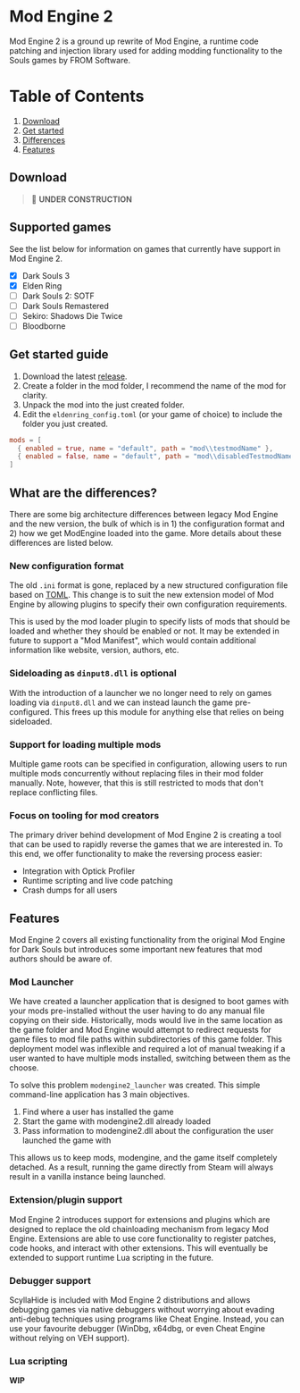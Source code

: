 # Mod Engine 2

Mod Engine 2 is a ground up rewrite of Mod Engine, a runtime code patching and injection library used for adding modding functionality to the Souls games by FROM Software.

# Table of Contents
1. [Download](#download)
2. [Get started](#get-started-guide)
3. [Differences](#what-are-the-differences)
4. [Features](#features)


## Download

> :construction: **UNDER CONSTRUCTION**

## Supported games

See the list below for information on games that currently have support in Mod Engine 2.

- [x] Dark Souls 3
- [x] Elden Ring
- [ ] Dark Souls 2: SOTF
- [ ] Dark Souls Remastered
- [ ] Sekiro: Shadows Die Twice
- [ ] Bloodborne

## Get started guide

1. Download the latest [release](https://github.com/soulsmods/ModEngine2/releases).
2. Create a folder in the mod folder, I recommend the name of the mod for clarity.
3. Unpack the mod into the just created folder.
4. Edit the `eldenring_config.toml` (or your game of choice) to include the folder you just created.

```toml
mods = [
  { enabled = true, name = "default", path = "mod\\testmodName" },
  { enabled = false, name = "default", path = "mod\\disabledTestmodName" },
]
```

## What are the differences?

There are some big architecture differences between legacy Mod Engine and the new version, the bulk of which is in 1) the configuration format and 2) how we get ModEngine loaded into the game.
More details about these differences are listed below.

### New configuration format

The old `.ini` format is gone, replaced by a new structured configuration file based on [TOML](https://toml.io/en/).
This change is to suit the new extension model of Mod Engine by allowing plugins to specify their own configuration requirements.

This is used by the mod loader plugin to specify lists of mods that should be loaded and whether they should be enabled or not.
It may be extended in future to support a "Mod Manifest", which would contain additional information like website, version, authors, etc.

### Sideloading as `dinput8.dll` is optional

With the introduction of a launcher we no longer need to rely on games loading via `dinput8.dll` and we can instead launch the game pre-configured.
This frees up this module for anything else that relies on being sideloaded.

### Support for loading multiple mods

Multiple game roots can be specified in configuration, allowing users to run multiple mods concurrently without replacing files in their mod folder manually.
Note, however, that this is still restricted to mods that don't replace conflicting files.

### Focus on tooling for mod creators

The primary driver behind development of Mod Engine 2 is creating a tool that can be used to rapidly reverse the games that we are interested in.
To this end, we offer functionality to make the reversing process easier:

- Integration with Optick Profiler
- Runtime scripting and live code patching
- Crash dumps for all users

## Features

Mod Engine 2 covers all existing functionality from the original Mod Engine for Dark Souls but introduces some important new features that mod authors should be aware of. 

### Mod Launcher

We have created a launcher application that is designed to boot games with your mods pre-installed without the user having to do any manual file copying on their side.
Historically, mods would live in the same location as the game folder and Mod Engine would attempt to redirect requests for game files to mod file paths within subdirectories of this game folder.
This deployment model was inflexible and required a lot of manual tweaking if a user wanted to have multiple mods installed, switching between them as the choose.

To solve this problem `modengine2_launcher` was created.
This simple command-line application has 3 main objectives.

1. Find where a user has installed the game
2. Start the game with modengine2.dll already loaded
3. Pass information to modengine2.dll about the configuration the user launched the game with

This allows us to keep mods, modengine, and the game itself completely detached. 
As a result, running the game directly from Steam will always result in a vanilla instance being launched.

### Extension/plugin support

Mod Engine 2 introduces support for extensions and plugins which are designed to replace the old chainloading mechanism from legacy Mod Engine.
Extensions are able to use core functionality to register patches, code hooks, and interact with other extensions.
This will eventually be extended to support runtime Lua scripting in the future.

### Debugger support

ScyllaHide is included with Mod Engine 2 distributions and allows debugging games via native debuggers without worrying about evading anti-debug techniques using programs like Cheat Engine.
Instead, you can use your favourite debugger (WinDbg, x64dbg, or even Cheat Engine without relying on VEH support).

### Lua scripting

**WIP**

